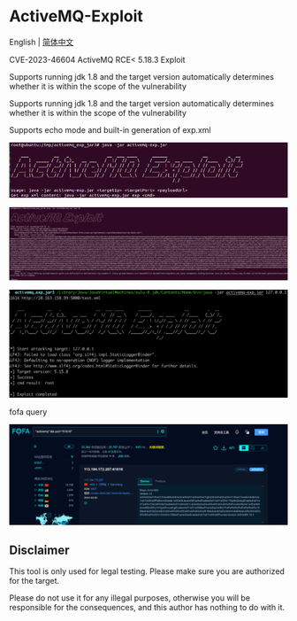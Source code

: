 # **ActiveMQ-Exploit**

English | [简体中文](https://github.com/Arlenhiack/ActiveMQ-RCE-Exploit/blob/main/README.zh-CN.md)

CVE-2023-46604 ActiveMQ RCE< 5.18.3 Exploit

Supports running jdk 1.8 and the target version automatically determines whether it is within the scope of the vulnerability

Supports running jdk 1.8 and the target version automatically determines whether it is within the scope of the vulnerability

Supports echo mode and built-in generation of exp.xml

![image-20240305160704747](img/image-20240305160704747.png)

![image-20240305160954520](img/image-20240305160954520.png)



![image-20240305161339862](img/image-20240305161339862.png)



fofa query

![image-20240305155122002](img/image-20240305155122002.png)





## Disclaimer

This tool is only used for legal testing. Please make sure you are authorized for the target.

Please do not use it for any illegal purposes, otherwise you will be responsible for the consequences, and this author has nothing to do with it.



















